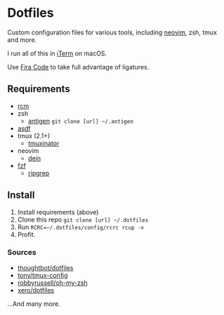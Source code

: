 # Dotfiles

Custom configuration files for various tools, including [neovim](https://neovim.io), zsh, tmux and more.

I run all of this in [iTerm](https://iterm2.com) on macOS.

Use [Fira Code](https://github.com/tonsky/FiraCode) to take full advantage of ligatures.

## Requirements

- [rcm](https://github.com/thoughtbot/rcm)
- zsh
  - [antigen](https://github.com/zsh-users/antigen) `git clone [url] ~/.antigen`
- [asdf](https://github.com/asdf-vm/asdf)
- tmux (2.1+)
  - [tmuxinator](https://github.com/tmuxinator/tmuxinator)
- neovim
  - [dein](https://github.com/Shougo/dein.vim)
- [fzf](https://github.com/junegunn/fzf)
  - [ripgrep](https://github.com/BurntSushi/ripgrep)

## Install

1. Install requirements (above)
2. Clone this repo `git clone [url] ~/.dotfiles`
3. Run `RCRC=~/.dotfiles/config/rcrc rcup -v`
4. Profit.

### Sources

- [thoughtbot/dotfiles](https://github.com/thoughtbot/dotfiles)
- [tony/tmux-config](https://github.com/tony/tmux-config)
- [robbyrussell/oh-my-zsh](https://github.com/tony/tmux-config)
- [xero/dotfiles](https://github.com/xero/dotfiles)

...And many more.
